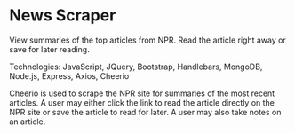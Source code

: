 # News Scraper

View summaries of the top articles from NPR. Read the article right away or save for later reading.

Technologies: JavaScript, JQuery, Bootstrap, Handlebars, MongoDB, Node.js, Express, Axios, Cheerio

Cheerio is used to scrape the NPR site for summaries of the most recent articles. A user may either click the link to read the article directly on the NPR site or save the article to read for later. A user may also take notes on an article.
